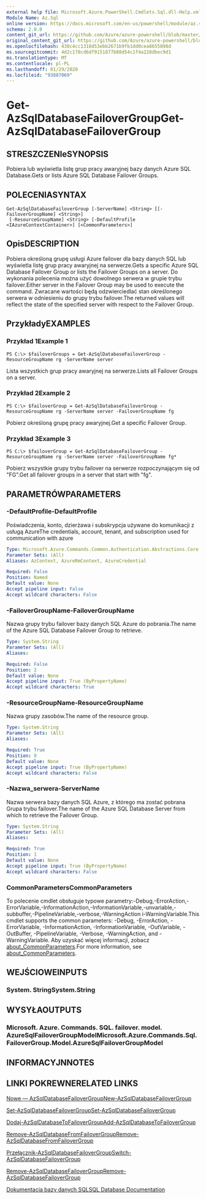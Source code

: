 ```yaml
---
external help file: Microsoft.Azure.PowerShell.Cmdlets.Sql.dll-Help.xml
Module Name: Az.Sql
online version: https://docs.microsoft.com/en-us/powershell/module/az.sql/get-azsqldatabasefailovergroup
schema: 2.0.0
content_git_url: https://github.com/Azure/azure-powershell/blob/master/src/Sql/Sql/help/Get-AzSqlDatabaseFailoverGroup.md
original_content_git_url: https://github.com/Azure/azure-powershell/blob/master/src/Sql/Sql/help/Get-AzSqlDatabaseFailoverGroup.md
ms.openlocfilehash: 430c4cc1318d53ebb2671b9fb1dd0cea8655898d
ms.sourcegitcommit: 4d2c178cd6df9151877b08d54c1f4a228dbec9d1
ms.translationtype: MT
ms.contentlocale: pl-PL
ms.lasthandoff: 01/29/2020
ms.locfileid: "93887069"
---
```

# <span data-ttu-id="1709d-101">Get-AzSqlDatabaseFailoverGroup</span><span class="sxs-lookup"><span data-stu-id="1709d-101">Get-AzSqlDatabaseFailoverGroup</span></span>

## <span data-ttu-id="1709d-102">STRESZCZENIe</span><span class="sxs-lookup"><span data-stu-id="1709d-102">SYNOPSIS</span></span>
<span data-ttu-id="1709d-103">Pobiera lub wyświetla listę grup pracy awaryjnej bazy danych Azure SQL Database.</span><span class="sxs-lookup"><span data-stu-id="1709d-103">Gets or lists Azure SQL Database Failover Groups.</span></span>

## <span data-ttu-id="1709d-104">POLECENIA</span><span class="sxs-lookup"><span data-stu-id="1709d-104">SYNTAX</span></span>

```
Get-AzSqlDatabaseFailoverGroup [-ServerName] <String> [[-FailoverGroupName] <String>]
 [-ResourceGroupName] <String> [-DefaultProfile <IAzureContextContainer>] [<CommonParameters>]
```

## <span data-ttu-id="1709d-105">Opis</span><span class="sxs-lookup"><span data-stu-id="1709d-105">DESCRIPTION</span></span>
<span data-ttu-id="1709d-106">Pobiera określoną grupę usługi Azure failover dla bazy danych SQL lub wyświetla listę grup pracy awaryjnej na serwerze.</span><span class="sxs-lookup"><span data-stu-id="1709d-106">Gets a specific Azure SQL Database Failover Group or lists the Failover Groups on a server.</span></span>
<span data-ttu-id="1709d-107">Do wykonania polecenia można użyć dowolnego serwera w grupie trybu failover.</span><span class="sxs-lookup"><span data-stu-id="1709d-107">Either server in the Failover Group may be used to execute the command.</span></span> <span data-ttu-id="1709d-108">Zwracane wartości będą odzwierciedlać stan określonego serwera w odniesieniu do grupy trybu failover.</span><span class="sxs-lookup"><span data-stu-id="1709d-108">The returned values will reflect the state of the specified server with respect to the Failover Group.</span></span>

## <span data-ttu-id="1709d-109">Przykłady</span><span class="sxs-lookup"><span data-stu-id="1709d-109">EXAMPLES</span></span>

### <span data-ttu-id="1709d-110">Przykład 1</span><span class="sxs-lookup"><span data-stu-id="1709d-110">Example 1</span></span>
```
PS C:\> $failoverGroups = Get-AzSqlDatabaseFailoverGroup -ResourceGroupName rg -ServerName server
```

<span data-ttu-id="1709d-111">Lista wszystkich grup pracy awaryjnej na serwerze.</span><span class="sxs-lookup"><span data-stu-id="1709d-111">Lists all Failover Groups on a server.</span></span>

### <span data-ttu-id="1709d-112">Przykład 2</span><span class="sxs-lookup"><span data-stu-id="1709d-112">Example 2</span></span>
```
PS C:\> $failoverGroup = Get-AzSqlDatabaseFailoverGroup -ResourceGroupName rg -ServerName server -FailoverGroupName fg
```

<span data-ttu-id="1709d-113">Pobierz określoną grupę pracy awaryjnej.</span><span class="sxs-lookup"><span data-stu-id="1709d-113">Get a specific Failover Group.</span></span>

### <span data-ttu-id="1709d-114">Przykład 3</span><span class="sxs-lookup"><span data-stu-id="1709d-114">Example 3</span></span>
```
PS C:\> $failoverGroup = Get-AzSqlDatabaseFailoverGroup -ResourceGroupName rg -ServerName server -FailoverGroupName fg*
```

<span data-ttu-id="1709d-115">Pobierz wszystkie grupy trybu failover na serwerze rozpoczynającym się od "FG".</span><span class="sxs-lookup"><span data-stu-id="1709d-115">Get all failover groups in a server that start with "fg".</span></span>

## <span data-ttu-id="1709d-116">PARAMETRÓW</span><span class="sxs-lookup"><span data-stu-id="1709d-116">PARAMETERS</span></span>

### <span data-ttu-id="1709d-117">-DefaultProfile</span><span class="sxs-lookup"><span data-stu-id="1709d-117">-DefaultProfile</span></span>
<span data-ttu-id="1709d-118">Poświadczenia, konto, dzierżawa i subskrypcja używane do komunikacji z usługą Azure</span><span class="sxs-lookup"><span data-stu-id="1709d-118">The credentials, account, tenant, and subscription used for communication with azure</span></span>

```yaml
Type: Microsoft.Azure.Commands.Common.Authentication.Abstractions.Core.IAzureContextContainer
Parameter Sets: (All)
Aliases: AzContext, AzureRmContext, AzureCredential

Required: False
Position: Named
Default value: None
Accept pipeline input: False
Accept wildcard characters: False
```

### <span data-ttu-id="1709d-119">-FailoverGroupName</span><span class="sxs-lookup"><span data-stu-id="1709d-119">-FailoverGroupName</span></span>
<span data-ttu-id="1709d-120">Nazwa grupy trybu failover bazy danych SQL Azure do pobrania.</span><span class="sxs-lookup"><span data-stu-id="1709d-120">The name of the Azure SQL Database Failover Group to retrieve.</span></span>

```yaml
Type: System.String
Parameter Sets: (All)
Aliases:

Required: False
Position: 2
Default value: None
Accept pipeline input: True (ByPropertyName)
Accept wildcard characters: True
```

### <span data-ttu-id="1709d-121">-ResourceGroupName</span><span class="sxs-lookup"><span data-stu-id="1709d-121">-ResourceGroupName</span></span>
<span data-ttu-id="1709d-122">Nazwa grupy zasobów.</span><span class="sxs-lookup"><span data-stu-id="1709d-122">The name of the resource group.</span></span>

```yaml
Type: System.String
Parameter Sets: (All)
Aliases:

Required: True
Position: 0
Default value: None
Accept pipeline input: True (ByPropertyName)
Accept wildcard characters: False
```

### <span data-ttu-id="1709d-123">-Nazwa_serwera</span><span class="sxs-lookup"><span data-stu-id="1709d-123">-ServerName</span></span>
<span data-ttu-id="1709d-124">Nazwa serwera bazy danych SQL Azure, z którego ma zostać pobrana Grupa trybu failover.</span><span class="sxs-lookup"><span data-stu-id="1709d-124">The name of the Azure SQL Database Server from which to retrieve the Failover Group.</span></span>

```yaml
Type: System.String
Parameter Sets: (All)
Aliases:

Required: True
Position: 1
Default value: None
Accept pipeline input: True (ByPropertyName)
Accept wildcard characters: False
```

### <span data-ttu-id="1709d-125">CommonParameters</span><span class="sxs-lookup"><span data-stu-id="1709d-125">CommonParameters</span></span>
<span data-ttu-id="1709d-126">To polecenie cmdlet obsługuje typowe parametry:-Debug,-ErrorAction,-ErrorVariable,-InformationAction,-InformationVariable,-unvariable,-subbuffer,-PipelineVariable,-verbose,-WarningAction i-WarningVariable.</span><span class="sxs-lookup"><span data-stu-id="1709d-126">This cmdlet supports the common parameters: -Debug, -ErrorAction, -ErrorVariable, -InformationAction, -InformationVariable, -OutVariable, -OutBuffer, -PipelineVariable, -Verbose, -WarningAction, and -WarningVariable.</span></span> <span data-ttu-id="1709d-127">Aby uzyskać więcej informacji, zobacz [about_CommonParameters](https://go.microsoft.com/fwlink/?LinkID=113216).</span><span class="sxs-lookup"><span data-stu-id="1709d-127">For more information, see [about_CommonParameters](https://go.microsoft.com/fwlink/?LinkID=113216).</span></span>

## <span data-ttu-id="1709d-128">WEJŚCIOWE</span><span class="sxs-lookup"><span data-stu-id="1709d-128">INPUTS</span></span>

### <span data-ttu-id="1709d-129">System. String</span><span class="sxs-lookup"><span data-stu-id="1709d-129">System.String</span></span>

## <span data-ttu-id="1709d-130">WYSYŁA</span><span class="sxs-lookup"><span data-stu-id="1709d-130">OUTPUTS</span></span>

### <span data-ttu-id="1709d-131">Microsoft. Azure. Commands. SQL. failover. model. AzureSqlFailoverGroupModel</span><span class="sxs-lookup"><span data-stu-id="1709d-131">Microsoft.Azure.Commands.Sql.FailoverGroup.Model.AzureSqlFailoverGroupModel</span></span>

## <span data-ttu-id="1709d-132">INFORMACYJN</span><span class="sxs-lookup"><span data-stu-id="1709d-132">NOTES</span></span>

## <span data-ttu-id="1709d-133">LINKI POKREWNE</span><span class="sxs-lookup"><span data-stu-id="1709d-133">RELATED LINKS</span></span>

[<span data-ttu-id="1709d-134">Nowe — AzSqlDatabaseFailoverGroup</span><span class="sxs-lookup"><span data-stu-id="1709d-134">New-AzSqlDatabaseFailoverGroup</span></span>](./New-AzSqlDatabaseFailoverGroup.md)

[<span data-ttu-id="1709d-135">Set-AzSqlDatabaseFailoverGroup</span><span class="sxs-lookup"><span data-stu-id="1709d-135">Set-AzSqlDatabaseFailoverGroup</span></span>](./Set-AzSqlDatabaseFailoverGroup.md)

[<span data-ttu-id="1709d-136">Dodaj-AzSqlDatabaseToFailoverGroup</span><span class="sxs-lookup"><span data-stu-id="1709d-136">Add-AzSqlDatabaseToFailoverGroup</span></span>](./Add-AzSqlDatabaseToFailoverGroup.md)

[<span data-ttu-id="1709d-137">Remove-AzSqlDatabaseFromFailoverGroup</span><span class="sxs-lookup"><span data-stu-id="1709d-137">Remove-AzSqlDatabaseFromFailoverGroup</span></span>](./Remove-AzSqlDatabaseFromFailoverGroup.md)

[<span data-ttu-id="1709d-138">Przełącznik-AzSqlDatabaseFailoverGroup</span><span class="sxs-lookup"><span data-stu-id="1709d-138">Switch-AzSqlDatabaseFailoverGroup</span></span>](./Switch-AzSqlDatabaseFailoverGroup.md)

[<span data-ttu-id="1709d-139">Remove-AzSqlDatabaseFailoverGroup</span><span class="sxs-lookup"><span data-stu-id="1709d-139">Remove-AzSqlDatabaseFailoverGroup</span></span>](./Remove-AzSqlDatabaseFailoverGroup.md)

[<span data-ttu-id="1709d-140">Dokumentacja bazy danych SQL</span><span class="sxs-lookup"><span data-stu-id="1709d-140">SQL Database Documentation</span></span>](https://docs.microsoft.com/azure/sql-database/)
